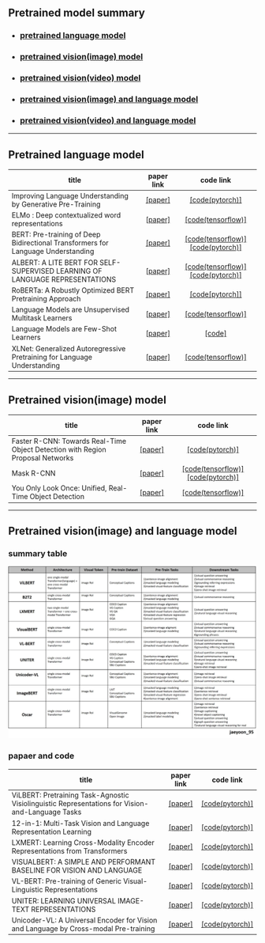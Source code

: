 ## Pretrained model summary   
* ### [pretrained language model](#pretrained-language-model)   
* ### [pretrained vision(image) model](pretrained-vision(image)-model)   
* ### [pretrained vision(video) model](pretrained-vision(video)-model)   
* ### [pretrained vision(image) and language model](pretrained-vision(image)-and-language-model)   
* ### [pretrained vision(video) and language model](pretrained-vision(video)-and-language-model)   
---
## Pretrained language model   
|**title**|**paper link**|**code link**|
|---|:---:|:---:|
|Improving Language Understanding by Generative Pre-Training|[[paper]](https://s3-us-west-2.amazonaws.com/openai-assets/research-covers/language-unsupervised/language_understanding_paper.pdf)|[[code(pytorch)]](https://github.com/huggingface/transformers)|
|ELMo : Deep contextualized word representations|[[paper]](https://arxiv.org/pdf/1802.05365.pdf)|[[code(tensorflow)]](https://github.com/yuanxiaosc/ELMo)|
|BERT: Pre-training of Deep Bidirectional Transformers for Language Understanding|[[paper]](https://arxiv.org/pdf/1810.04805.pdf)|[[code(tensorflow)]](https://github.com/google-research/bert)[[code(pytorch)]](https://github.com/codertimo/BERT-pytorch)|
|ALBERT: A LITE BERT FOR SELF-SUPERVISED LEARNING OF LANGUAGE REPRESENTATIONS|[[paper]](https://arxiv.org/pdf/1909.11942.pdf)|[[code(tensorflow)]](https://github.com/google-research/albert)[[code(pytorch)]](https://github.com/graykode/ALBERT-Pytorch)|
|RoBERTa: A Robustly Optimized BERT Pretraining Approach|[[paper]](https://arxiv.org/pdf/1907.11692.pdf)|[[code[pytorch]]](https://github.com/pytorch/fairseq/tree/master/examples/roberta)|
|Language Models are Unsupervised Multitask Learners|[[paper]](https://d4mucfpksywv.cloudfront.net/better-language-models/language-models.pdf)|[[code(tensorflow)]](https://github.com/openai/gpt-2)|
|Language Models are Few-Shot Learners|[[paper]](https://arxiv.org/pdf/2005.14165.pdf)|[[code]](https://github.com/openai/gpt-3)|
|XLNet: Generalized Autoregressive Pretraining for Language Understanding|[[paper]](https://arxiv.org/pdf/1906.08237.pdf)|[[code(tensorflow)]](https://github.com/zihangdai/xlnet)|
---
## Pretrained vision(image) model   
|**title**|**paper link**|**code link**|
|---|:---:|:---:|
|Faster R-CNN: Towards Real-Time Object Detection with Region Proposal Networks|[[paper]](https://arxiv.org/pdf/1506.01497.pdf)|[[code(pytorch)]](https://github.com/longcw/faster_rcnn_pytorch)|
|Mask R-CNN|[[paper]](https://arxiv.org/pdf/1703.06870.pdf)|[[code(tensorflow)]](https://github.com/matterport/Mask_RCNN)[[code(pytorch)]](https://github.com/facebookresearch/maskrcnn-benchmark)|
|You Only Look Once: Unified, Real-Time Object Detection|[[paper]](https://arxiv.org/pdf/1506.02640.pdf)|[[code(tensorflow)]](https://github.com/gliese581gg/YOLO_tensorflow)|

---
## Pretrained vision(image) and language model   
### summary table   
![image](summary.jpg)   

### papaer and code
|**title**|**paper link**|**code link**|
|---|:---:|:---:|
|ViLBERT: Pretraining Task-Agnostic Visiolinguistic Representations for Vision-and-Language Tasks|[[paper]](https://arxiv.org/pdf/1908.02265.pdf)|[[code(pytorch)]](https://github.com/jiasenlu/vilbert_beta)|
|12-in-1: Multi-Task Vision and Language Representation Learning|[[paper]](https://arxiv.org/pdf/1912.02315.pdf)|[[code(pytorch)]](https://github.com/facebookresearch/vilbert-multi-task)|
|LXMERT: Learning Cross-Modality Encoder Representations from Transformers|[[paper]](https://arxiv.org/pdf/1908.07490.pdf)|[[code(pytorch)]](https://github.com/airsplay/lxmert)|
|VISUALBERT: A SIMPLE AND PERFORMANT BASELINE FOR VISION AND LANGUAGE|[[paper]](https://arxiv.org/pdf/1908.03557.pdf)|[[code(pytorch)]](https://github.com/uclanlp/visualbert)|
|VL-BERT: Pre-training of Generic Visual-Linguistic Representations|[[paper]](https://arxiv.org/pdf/1908.08530.pdf)|[[code(pytorch)]](https://github.com/jackroos/VL-BERT)|
|UNITER: LEARNING UNIVERSAL IMAGE-TEXT REPRESENTATIONS|[[paper]](https://arxiv.org/pdf/1909.11740.pdf)|[[code(pytorch)]](https://github.com/ChenRocks/UNITER)|
|Unicoder-VL: A Universal Encoder for Vision and Language by Cross-modal Pre-training|[[paper]](https://arxiv.org/pdf/1908.06066.pdf)|[[code(pytorch)]](https://github.com/microsoft/Unicoder)|
